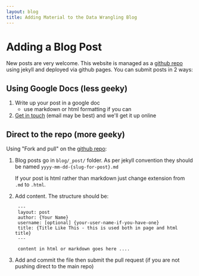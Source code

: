 ```yaml
---
layout: blog
title: Adding Material to the Data Wrangling Blog
---
```


# Adding a Blog Post

New posts are very welcome. This website is managed as a [github repo][repo] using jekyll and deployed via github pages. You can submit posts in 2 ways:

## Using Google Docs (less geeky)

1. Write up your post in a google doc
   * use markdown or html formatting if you can
2. [Get in touch][contact] (email may be best) and we'll get it up online

## Direct to the repo (more geeky)

Using "Fork and pull" on the [github repo][repo]:

[repo]: https://github.com/okfn/okfn.github.com
[contact]: /contact/

1. Blog posts go in `blog/_post/` folder. As per jekyll convention they should be
   named `yyyy-mm-dd-{slug-for-post}.md`

   If your post is html rather than markdown just change extension from `.md` to `.html`.

2. Add content. The structure should be:

        ---
        layout: post
        author: {Your Name}
        username: [optional] {your-user-name-if-you-have-one}
        title: {Title Like This - this is used both in page and html title}
        ---

        content in html or markdown goes here ....

3. Add and commit the file then submit the pull request (if you are not pushing direct to the main repo)

